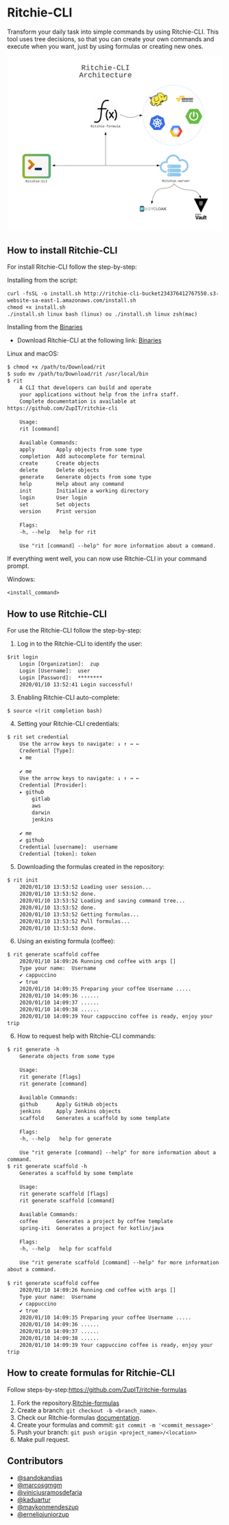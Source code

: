 # Ritchie-CLI

Transform your daily task into simple commands by using Ritchie-CLI. This tool uses tree decisions, so that you can create your own commands and execute when you want, just by using formulas or creating new ones. 

<img src="docs/img/ritchie-cli-architecture.png">

## How to install Ritchie-CLI

For install Ritchie-CLI follow the step-by-step:

Installing from the script:

```
curl -fsSL -o install.sh http://ritchie-cli-bucket234376412767550.s3-website-sa-east-1.amazonaws.com/install.sh
chmod +x install.sh
./install.sh linux bash (linux) ou ./install.sh linux zsh(mac)
```
Installing from the [ Binaries ](Release.md)

* Download Ritchie-CLI at the following link: 
[ Binaries ](Release.md)

Linux and macOS:
```
$ chmod +x /path/to/Download/rit
$ sudo mv /path/to/Download/rit /usr/local/bin
$ rit
    A CLI that developers can build and operate
    your applications without help from the infra staff.
    Complete documentation is available at https://github.com/ZupIT/ritchie-cli

    Usage:
    rit [command]

    Available Commands:
    apply       Apply objects from some type
    completion  Add autocomplete for terminal
    create      Create objects
    delete      Delete objects
    generate    Generate objects from some type
    help        Help about any command
    init        Initialize a working directory
    login       User login
    set         Set objects
    version     Print version

    Flags:
    -h, --help   help for rit

    Use "rit [command] --help" for more information about a command.

```

If everything went well, you can now use Ritchie-CLI in your command prompt.

Windows:
```
<install_command>
```
## How to use Ritchie-CLI

For use the Ritchie-CLI follow the step-by-step:

1. Log in to the Ritchie-CLI to identify the user:

```
$rit login
    Login [Organization]:  zup
    Login [Username]:  user
    Login [Password]:  ********
    2020/01/10 13:52:41 Login successful!
```

3. Enabling Ritchie-CLI auto-complete:

```
$ source <(rit completion bash)
```
4. Setting your Ritchie-CLI credentials:

```
$ rit set credential 
    Use the arrow keys to navigate: ↓ ↑ → ← 
    Credential [Type]: 
    ▸ me

    ✔ me
    Use the arrow keys to navigate: ↓ ↑ → ← 
    Credential [Provider]: 
    ▸ github
        gitlab
        aws
        darwin
        jenkins

    ✔ me
    ✔ github
    Credential [username]:  username
    Credential [token]: token

```

5. Downloading the formulas created in the repository:

```
$ rit init
    2020/01/10 13:53:52 Loading user session...
    2020/01/10 13:53:52 done.
    2020/01/10 13:53:52 Loading and saving command tree...
    2020/01/10 13:53:52 done.
    2020/01/10 13:53:52 Getting formulas...
    2020/01/10 13:53:52 Pull formulas...
    2020/01/10 13:53:53 done.
```

6. Using an existing formula (coffee):

```
$ rit generate scaffold coffee 
    2020/01/10 14:09:26 Running cmd coffee with args []
    Type your name:  Username
    ✔ cappuccino
    ✔ true
    2020/01/10 14:09:35 Preparing your coffee Username .....
    2020/01/10 14:09:36 ......
    2020/01/10 14:09:37 ......
    2020/01/10 14:09:38 ......
    2020/01/10 14:09:39 Your cappuccino coffee is ready, enjoy your trip
```
6. How to request help with Ritchie-CLI commands:

```
$ rit generate -h
    Generate objects from some type

    Usage:
    rit generate [flags]
    rit generate [command]

    Available Commands:
    github      Apply GitHub objects
    jenkins     Apply Jenkins objects
    scaffold    Generates a scaffold by some template

    Flags:
    -h, --help   help for generate

    Use "rit generate [command] --help" for more information about a command.
$ rit generate scaffold -h
    Generates a scaffold by some template

    Usage:
    rit generate scaffold [flags]
    rit generate scaffold [command]

    Available Commands:
    coffee      Generates a project by coffee template
    spring-iti  Generates a project for kotlin/java

    Flags:
    -h, --help   help for scaffold

    Use "rit generate scaffold [command] --help" for more information about a command.
    
$ rit generate scaffold coffee 
    2020/01/10 14:09:26 Running cmd coffee with args []
    Type your name:  Username
    ✔ cappuccino
    ✔ true
    2020/01/10 14:09:35 Preparing your coffee Username .....
    2020/01/10 14:09:36 ......
    2020/01/10 14:09:37 ......
    2020/01/10 14:09:38 ......
    2020/01/10 14:09:39 Your cappuccino coffee is ready, enjoy your trip
```

## How to create formulas for Ritchie-CLI

Follow steps-by-step:https://github.com/ZupIT/ritchie-formulas

1. Fork the repository.[Ritchie-formulas](https://github.com/ZupIT/ritchie-formulas)
2. Create a branch: `git checkout -b <branch_name>`.
3. Check our Ritchie-formulas [documentation](https://github.com/ZupIT/ritchie-formulas/blob/master/README.md).
4. Create your formulas and commit: `git commit -m '<commit_message>'`
5. Push your branch: `git push origin <project_name>/<location>`
6. Make pull request.

## Contributors

* [@sandokandias](https://github.com/sandokandias) 
* [@marcosgmgm](https://github.com/marcosgmgm) 
* [@viniciusramosdefaria](https://github.com/viniciusramosdefaria) 
* [@kaduartur](https://github.com/kaduartur) 
* [@maykonmendeszup](https://github.com/maykonmendeszup) 
* [@erneliojuniorzup](https://github.com/erneliojuniorzup)
